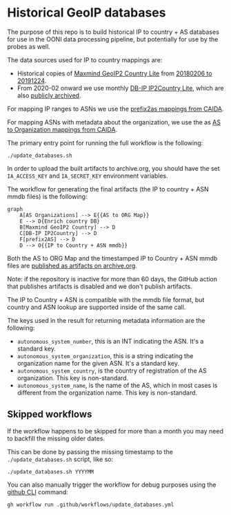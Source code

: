 # Historical GeoIP databases

The purpose of this repo is to build historical IP to country + AS databases
for use in the OONI data processing pipeline, but potentially for use by the
probes as well.

The data sources used for IP to country mappings are:
* Historical copies of [Maxmind GeoIP2 Country Lite](https://dev.maxmind.com/geoip/geolite2-free-geolocation-) from [20180206 to 20191224](https://archive.org/download/maxmind-geolite2-country).
* From 2020-02 onward we use monthly [DB-IP IP2Country Lite](https://db-ip.com/db/download/ip-to-country-lite), which are also [publicly archived](https://archive.org/download/dbip-country-lite).

For mapping IP ranges to ASNs we use the [prefix2as mappings from CAIDA](https://publicdata.caida.org/datasets/routing/routeviews-prefix2as/).

For mapping ASNs with metadata about the organization, we use the as [AS to Organization mappings from CAIDA](https://publicdata.caida.org/datasets/as-organizations/).

The primary entry point for running the full workflow is the following:
```
./update_databases.sh
```

In order to upload the built artifacts to archive.org, you should have the set
`IA_ACCESS_KEY` and `IA_SECRET_KEY` environment variables.

The workflow for generating the final artifacts (the IP to country + ASN mmdb
files) is the following:
```mermaid
graph
    A[AS Organizations] --> E{{AS to ORG Map}}
    E --> D{Enrich country DB}
    B[Maxmind GeoIP2 Country] --> D
    C[DB-IP IP2Country] --> D
    F[prefix2AS] --> D
    D --> O{{IP to Country + ASN mmdb}}
```

Both the AS to ORG Map and the timestamped IP to Country + ASN mmdb files are
[published as artifacts on archive.org](https://archive.org/download/ip2country-as).

Note: if the repository is inactive for more than 60 days, the GitHub action
that publishes artifacts is disabled and we don't publish artifacts.

The IP to Country + ASN is compatible with the mmdb file format, but country
and ASN lookup are supported inside of the same call.

The keys used in the result for returning metadata information are the following:
* `autonomous_system_number`, this is an INT indicating the ASN. It's a standard key.
* `autonomous_system_organization`, this is a string indicating the
  organization name for the given ASN. It's a standard key.
* `autonomous_system_country`, is the country of registration of the AS
  organization. This key is non-standard.
* `autonomous_system_name`, is the name of the AS, which in most cases is
  different from the organization name. This key is non-standard.

## Skipped workflows

If the workflow happens to be skipped for more than a month you may need to backfill the missing older dates.

This can be done by passing the missing timestamp to the `./update_databases.sh` script, like so:

```
./update_databases.sh YYYYMM
```

You can also manually trigger the workflow for debug purposes using the [github CLI](https://cli.github.com/) command:

```
gh workflow run .github/workflows/update_databases.yml
```
